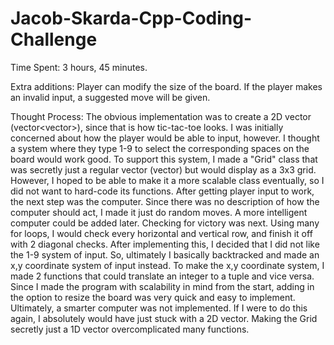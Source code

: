 # Jacob-Skarda-Cpp-Coding-Challenge
Time Spent:
  3 hours, 45 minutes.
  
Extra additions:
  Player can modify the size of the board. If the player makes an invalid input, a suggested move will be given.
  
Thought Process:
  The obvious implementation was to create a 2D vector (vector<vector<int>>), since that is how tic-tac-toe looks. 
  I was initially concerned about how the player would be able to input, however.
  I thought a system where they type 1-9 to select the corresponding spaces on the board would work good.
  To support this system, I made a "Grid" class that was secretly just a regular vector (vector<int>) but would display as a 3x3 grid. 
  However, I hoped to be able to make it a more scalable class eventually, so I did not want to hard-code its functions.
  After getting player input to work, the next step was the computer. 
  Since there was no description of how the computer should act, I made it just do random moves. 
  A more intelligent computer could be added later.
  Checking for victory was next. Using many for loops, I would check every horizontal and vertical row, and finish it off with 2 diagonal checks.
  After implementing this, I decided that I did not like the 1-9 system of input.
  So, ultimately I basically backtracked and made an x,y coordinate system of input instead.
  To make the x,y coordinate system, I made 2 functions that could translate an integer to a tuple and vice versa. 
  Since I made the program with scalability in mind from the start, adding in the option to resize the board was very quick and easy to implement. 
  Ultimately, a smarter computer was not implemented.
  If I were to do this again, I absolutely would have just stuck with a 2D vector. 
  Making the Grid secretly just a 1D vector overcomplicated many functions.
